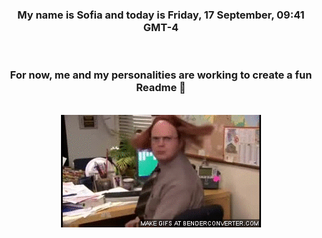 


<div align="center">
<h3 >My name is Sofia and today is Friday, 17 September, 09:41 GMT-4</h3><br>
<h3 >For now, me and my personalities are working to create a fun Readme 👋
</h3><br>
<img src='img/dwight.gif' alt='working...'/>
</div>
